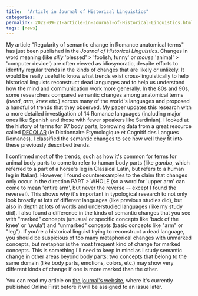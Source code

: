 ```yaml
---
title:  "Article in Journal of Historical Linguistics"
categories: 
permalink: 2022-09-21-article-in-Journal-of-Historical-Linguistics.html
tags: [news]
---
```


My article "Regularity of semantic change in Romance anatomical terms" has just been published in the *Journal of Historical Linguistics*. Changes in word meaning (like *silly* 'blessed' > 'foolish, funny' or *mouse* 'animal' > 'computer device') are often viewed as idiosyncratic, despite efforts to identify regular trends in the kinds of changes that are likely or unlikely. It would be really useful to know what trends exist cross-linguistically to help historical linguists reconstruct dead languages and to help us understand how the mind and communication work more generally. In the 80s and 90s, some researchers compared semantic changes among anatomical terms (*head*, *arm*, *knee* etc.) across many of the world's languages and proposed a handful of trends that they observed. My paper updates this research with a more detailed investigation of 14 Romance languages (including major ones like Spanish and those with fewer speakers like Sardinian). I looked at the history of terms for 97 body parts, borrowing data from a great resource called [DECOLAR](http://www.decolar.uni-tuebingen.de/) (le Dictionnaire Étymologique et Cognitif des Langues Romanes). I classified the semantic changes to see how well they fit into these previously described trends.

I confirmed most of the trends, such as how it's common for terms for animal body parts to come to refer to human body parts (like *gamba*, which referred to a part of a horse's leg in Classical Latin, but refers to a human leg in Italian). However, I found counterexamples to the claim that changes only occur in the direction PART > WHOLE (so a word for 'upper arm' can come to mean 'entire arm', but never the reverse -- except I found the reverse!). This shows why it's important in typological research to not only look broadly at lots of different languages (like previous studies did), but also in depth at lots of words and understudied languages (like my study did). I also found a difference in the kinds of semantic changes that you see with "marked" concepts (unusual or specific concepts like 'back of the knee' or 'uvula') and "unmarked" concepts (basic concepts like "arm" or "leg"). If you're a historical linguist trying to reconstruct a dead language, you should be suspicious of too many metaphorical changes with unmarked concepts, but metaphor is the most frequent kind of change for marked concepts. This is something I'll need to keep in mind as I study semantic change in other areas beyond body parts: two concepts that belong to the same domain (like body parts, emotions, colors, etc.) may show very different kinds of change if one is more marked than the other.

You can read my article on [the journal's website](https://www.jbe-platform.com/content/journals/10.1075/jhl.21046.law), where it's currently published Online First before it will be assigned to an issue later.